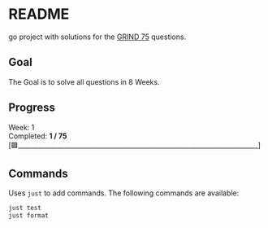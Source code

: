 # README

go project with solutions for the [GRIND 75](https://www.techinterviewhandbook.org/grind75) questions.

## Goal

The Goal is to solve all questions in 8 Weeks.

## Progress

Week: 1\
Completed: **1 / 75**\
[🟩__________________________________________________________________________]


## Commands

Uses `just` to add commands. The following commands are available:

```makefile
just test 
just format
```
